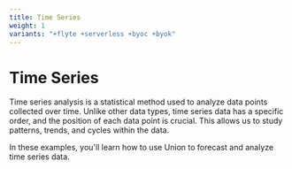 ```yaml
---
title: Time Series
weight: 1
variants: "+flyte +serverless +byoc +byok"
---
```


# Time Series

Time series analysis is a statistical method used to analyze data points collected over time. Unlike other data types, time series data has a specific order, and the position of each data point is crucial. This allows us to study patterns, trends, and cycles within the data.

In these examples, you'll learn how to use Union to forecast and analyze time series data.
